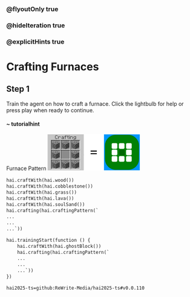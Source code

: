### @flyoutOnly true
### @hideIteration true
### @explicitHints true

# Crafting Furnaces

## Step 1
Train the agent on how to craft a furnace. Click the lightbulb for help or press play when ready to continue.

#### ~ tutorialhint 
Furnace Pattern
![Craft Furnace](https://raw.githubusercontent.com/ReWrite-Media/makecode/master/blocks/hai2025/img/furnace_crafting.png "Craft Furnace")

```ghost
hai.craftWith(hai.wood())
hai.craftWith(hai.cobblestone())
hai.craftWith(hai.grass())
hai.craftWith(hai.lava())
hai.craftWith(hai.soulSand())
hai.crafting(hai.craftingPattern(`
...
...
...`))
```

```template
hai.trainingStart(function () {
    hai.craftWith(hai.ghostBlock())
    hai.crafting(hai.craftingPattern(`
    ...
    ...
    ...`))
})
```




```package
hai2025-ts=github:ReWrite-Media/hai2025-ts#v0.0.110
```
